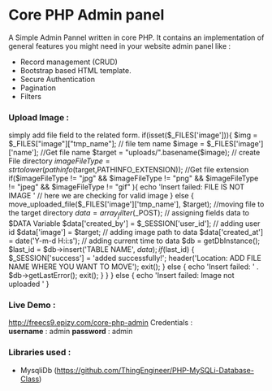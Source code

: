 # Core PHP Admin panel


A Simple Admin Pannel written in core PHP. It contains an implementation of general features you might need in your website admin panel like :

  - Record management (CRUD)
  - Bootstrap based HTML template.
  - Secure Authentication
  - Pagination
  - Filters

### Upload Image :
simply add file field to the related form.
if(isset($_FILES['image'])){
  $img = $_FILES["image"]["tmp_name"]; // file tem name
  $image = $_FILES['image']['name']; //Get file name
  $target = "uploads/".basename($image); // create File directory
  $imageFileType = strtolower(pathinfo($target,PATHINFO_EXTENSION)); //Get file extension
  if($imageFileType != "jpg" && $imageFileType != "png" && $imageFileType != "jpeg" && $imageFileType != "gif" ){
    echo 'Insert failed: FILE IS NOT IMAGE ' // here we are checking for valid image
  } else {
    move_uploaded_file($_FILES['image']['tmp_name'], $target); //moving file to the target directory
    $data = array_filter($_POST); // assigning fields data to $DATA Variable
    $data['created_by'] = $_SESSION['user_id']; // adding user id
    $data['image'] = $target; // adding image path to data
    $data['created_at'] = date('Y-m-d H:i:s'); // adding current time to data
    $db = getDbInstance();
    $last_id = $db->insert('TABLE NAME', $data);
    if ($last_id)
    {
    $_SESSION['success'] = 'added successfully!';
    header('Location: ADD FILE NAME WHERE YOU WANT TO MOVE');
    exit();
    }
    else
    {
    echo 'Insert failed: ' . $db->getLastError();
    exit();
    }
  }
}
else {
  echo 'Insert failed: Image not uploaded '
}





### Live Demo :
http://freecs9.epizy.com/core-php-admin
Credentials :  
**username** : admin
**password** : admin


### Libraries used : 
  - MysqliDb (https://github.com/ThingEngineer/PHP-MySQLi-Database-Class)
